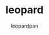 ---
title: "leopard"
github: https://github.com/leopardpan/leopardpan.github.io
demo: http://baixin.io
author: leopardpan
ssg:
  - Jekyll
cms:
  - No Cms
---
